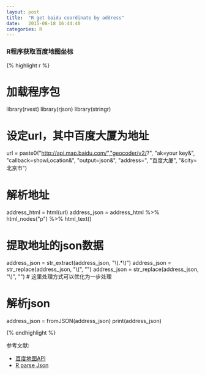 ```yaml
---
layout: post
title:  "R get baidu coordinate by address"
date:   2015-08-18 16:44:40
categories: R
---
```


### R程序获取百度地图坐标

{% highlight r %}

# 加载程序包
library(rvest)
library(rjson)
library(stringr)

# 设定url，其中百度大厦为地址
url = paste0("http://api.map.baidu.com/","geocoder/v2/?", 
               "ak=your key&", "callback=showLocation&",
               "output=json&", "address=", "百度大厦", "&city=北京市")

# 解析地址
address_html = html(url)
address_json = address_html %>% html_nodes("p") %>% html_text()

# 提取地址的json数据
address_json = str_extract(address_json, "\\(.*\\)")
address_json = str_replace(address_json, "\\(", "")
address_json = str_replace(address_json, "\\)", "")  # 这里处理方式可以优化为一步处理

# 解析json
address_json = fromJSON(address_json)
print(address_json)

{% endhighlight %}

参考文献:

* [百度地图API][API]
* [R parse Json][json]

[API]: http://developer.baidu.com/map/index.php?title=webapi/guide/webservice-geocoding
[json]: http://gastonsanchez.com/work/webdata/getting_web_data_r5_json_data.pdf



